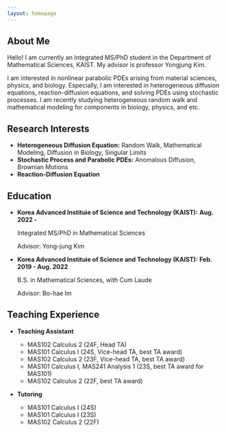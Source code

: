 ```yaml
---
layout: homepage
---
```


## About Me

Hello! I am currently an Integrated MS/PhD student in the Department of Mathematical Sciences, KAIST. My advisor is professor Yongjung Kim. 

I am interested in nonlinear parabolic PDEs arising from material sciences, physics, and biology. Especially, I am interested in heterogeneous diffusion equations, reaction-diffusion equations, and solving PDEs using stochastic processes. I am recently studying heterogeneous random walk and mathematical modeling for components in biology, physics, and etc.

## Research Interests

- **Heterogeneous Diffusion Equation:** Random Walk, Mathematical Modeling, Diffusion in Biology, Singular Limits
- **Stochastic Process and Parabolic PDEs:** Anomalous Diffusion, Brownian Motions
- **Reaction-Diffusion Equation**

## Education

- **Korea Advanced Instituie of Science and Technology (KAIST):** **Aug. 2022 -**

  Integrated MS/PhD in Mathematical Sciences
  
  Advisor: Yong-jung Kim

- **Korea Advanced Instituie of Science and Technology (KAIST):** **Feb. 2019 - Aug. 2022**

  B.S. in Mathematical Sciences, with Cum Laude
  
  Advisor: Bo-hae Im

## Teaching Experience

- **Teaching Assistant**
  - MAS102 Calculus 2 (24F, Head TA)
  - MAS101 Calculus I (24S, Vice-head TA, best TA award)
  - MAS102 Calculus 2 (23F, Vice-head TA, best TA award)  
  - MAS101 Calculus I, MAS241 Analysis 1 (23S, best TA award for MAS101)
  - MAS102 Calculus 2 (22F, best TA award)

- **Tutoring**
  - MAS101 Calculus I (24S)
  - MAS101 Calculus I (23S) 
  - MAS102 Calculus 2 (22F)

